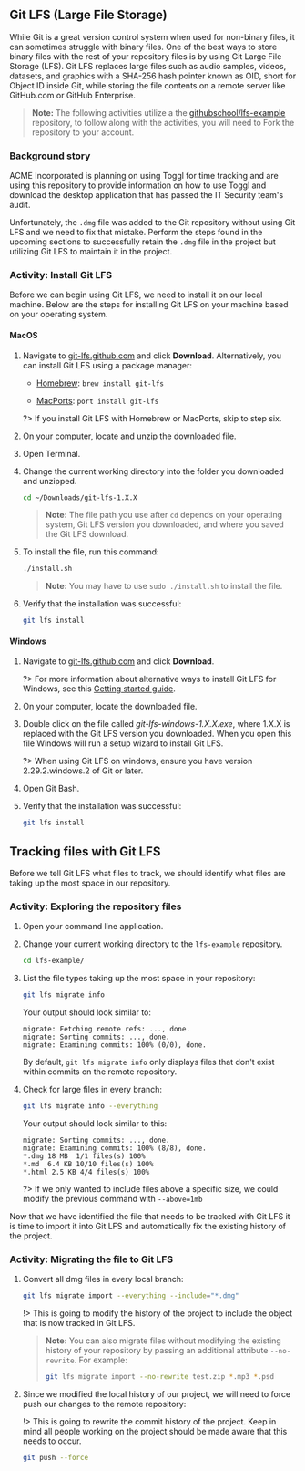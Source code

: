 ## Git LFS (Large File Storage)

While Git is a great version control system when used for non-binary files, it can sometimes struggle with binary files. One of the best ways to store binary files with the rest of your repository files is by using Git Large File Storage (LFS). Git LFS replaces large files such as audio samples, videos, datasets, and graphics with a SHA-256 hash pointer known as OID, short for Object ID inside Git, while storing the file contents on a remote server like GitHub.com or GitHub Enterprise.

> **Note:** The following activities utilize a the [githubschool/lfs-example](https://github.com/githubschool/lfs-example) repository, to follow along with the activities, you will need to Fork the repository to your account.

### Background story

ACME Incorporated is planning on using Toggl for time tracking and are using this repository to provide information on how to use Toggl and download the desktop application that has passed the IT Security team's audit.

Unfortunately, the `.dmg` file was added to the Git repository without using Git LFS and we need to fix that mistake. Perform the steps found in the upcoming sections to successfully retain the `.dmg` file in the project but utilizing Git LFS to maintain it in the project.

### Activity: Install Git LFS

Before we can begin using Git LFS, we need to install it on our local machine. Below are the steps for installing Git LFS on your machine based on your operating system.

#### MacOS

1. Navigate to [git-lfs.github.com](https://git-lfs.github.com/) and click **Download**. Alternatively, you can install Git LFS using a package manager:

    - [Homebrew](https://brew.sh/): `brew install git-lfs`

    - [MacPorts](https://www.macports.org/): `port install git-lfs`

    ?> If you install Git LFS with Homebrew or MacPorts, skip to step six.

1. On your computer, locate and unzip the downloaded file.
1. Open Terminal.
1. Change the current working directory into the folder you downloaded and unzipped.

    ```sh
    cd ~/Downloads/git-lfs-1.X.X
    ```

    > **Note:** The file path you use after `cd` depends on your operating system, Git LFS version you downloaded, and where you saved the Git LFS download.

1. To install the file, run this command:

    ```sh
    ./install.sh
    ```

    > **Note:** You may have to use `sudo ./install.sh` to install the file.

1. Verify that the installation was successful:

    ```sh
    git lfs install
    ```

#### Windows

1. Navigate to [git-lfs.github.com](https://git-lfs.github.com/) and click **Download**.

   ?> For more information about alternative ways to install Git LFS for Windows, see this [Getting started guide](https://github.com/github/git-lfs#getting-started).

1. On your computer, locate the downloaded file.
1. Double click on the file called _git-lfs-windows-1.X.X.exe_, where 1.X.X is replaced with the Git LFS version you downloaded. When you open this file Windows will run a setup wizard to install Git LFS.

    ?> When using Git LFS on windows, ensure you have version 2.29.2.windows.2 of Git or later.
    
1. Open Git Bash.
1. Verify that the installation was successful:

    ```sh
    git lfs install
    ```

## Tracking files with Git LFS

Before we tell Git LFS what files to track, we should identify what files are taking up the most space in our repository.

### Activity: Exploring the repository files

1. Open your command line application.
1. Change your current working directory to the `lfs-example` repository.

   ```sh
   cd lfs-example/
   ```

1. List the file types taking up the most space in your repository:

   ```sh
   git lfs migrate info
   ```

   Your output should look similar to:

    ```shell-session
    migrate: Fetching remote refs: ..., done.
    migrate: Sorting commits: ..., done.
    migrate: Examining commits: 100% (0/0), done.
    ```

    By default, `git lfs migrate info` only displays files that don't exist within commits on the remote repository.

1. Check for large files in every branch:

   ```sh
   git lfs migrate info --everything
   ```

   Your output should look similar to this:

    ```shell-session
    migrate: Sorting commits: ..., done.
    migrate: Examining commits: 100% (8/8), done.
    *.dmg 18 MB  1/1 files(s) 100%
    *.md  6.4 KB 10/10 files(s) 100%
    *.html 2.5 KB 4/4 files(s) 100%
    ```

   ?> If we only wanted to include files above a specific size, we could modify the previous command with `--above=1mb`

Now that we have identified the file that needs to be tracked with Git LFS it is time to import it into Git LFS and automatically fix the existing history of the project.

### Activity: Migrating the file to Git LFS

1. Convert all dmg files in every local branch:

   ```sh
   git lfs migrate import --everything --include="*.dmg"
   ```

    !> This is going to modify the history of the project to include the object that is now tracked in Git LFS.

    > **Note:** You can also migrate files without modifying the existing history of your repository by passing an additional attribute `--no-rewrite`. For example:
    >
    > ```sh
    > git lfs migrate import --no-rewrite test.zip *.mp3 *.psd
    > ```

1. Since we modified the local history of our project, we will need to force push our changes to the remote repository:

   !> This is going to rewrite the commit history of the project. Keep in mind all people working on the project should be made aware that this needs to occur.

   ```sh
   git push --force
   ```
